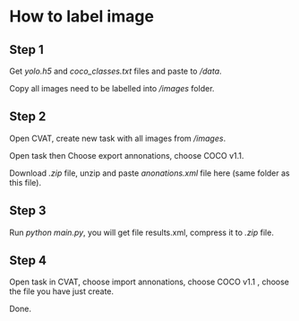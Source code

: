 # How to label image

## Step 1

Get *yolo.h5* and *coco_classes.txt* files and paste to */data*.

Copy all images need to be labelled into */images* folder.

## Step 2

Open CVAT, create new task with all images from */images*.

Open task then Choose export annonations, choose COCO v1.1.

Download *.zip* file, unzip and paste *anonations.xml* file here (same folder as this file). 

## Step 3

Run *python main.py*, you will get file results.xml, compress it to *.zip* file.

## Step 4

Open task in CVAT, choose import annonations, choose COCO v1.1 , choose the file you have just create.

Done.